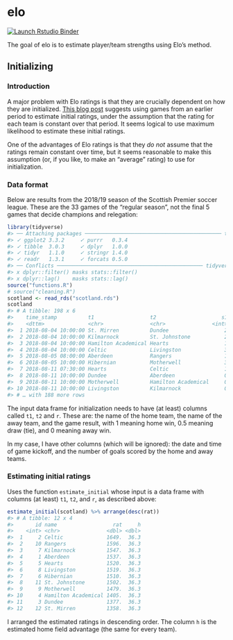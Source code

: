 
<!-- README.md is generated from README.Rmd. Please edit that file -->

# elo

<!-- badges: start -->

[![Launch Rstudio
Binder](http://mybinder.org/badge_logo.svg)](https://mybinder.org/v2/gh/nxskok/elo/master?urlpath=rstudio)
<!-- badges: end -->

The goal of elo is to estimate player/team strengths using Elo’s method.

## Initializing

### Introduction

A major problem with Elo ratings is that they are crucially dependent on
how they are initialized. [This blog
post](http://opisthokonta.net/?p=1412) suggests using games from an
earlier period to estimate initial ratings, under the assumption that
the rating for each team is constant over that period. It seems logical
to use maximum likelihood to estimate these initial ratings.

One of the advantages of Elo ratings is that they *do not* assume that
the ratings remain constant over time, but it seems reasonable to make
this assumption (or, if you like, to make an “average” rating) to use
for initialization.

### Data format

Below are results from the 2018/19 season of the Scottish Premier soccer
league. These are the 33 games of the “regular season”, not the final 5
games that decide champions and relegation:

``` r
library(tidyverse)
#> ── Attaching packages ──────────────────────────────────────────── tidyverse 1.3.0 ──
#> ✓ ggplot2 3.3.2     ✓ purrr   0.3.4
#> ✓ tibble  3.0.3     ✓ dplyr   1.0.0
#> ✓ tidyr   1.1.0     ✓ stringr 1.4.0
#> ✓ readr   1.3.1     ✓ forcats 0.5.0
#> ── Conflicts ─────────────────────────────────────────────── tidyverse_conflicts() ──
#> x dplyr::filter() masks stats::filter()
#> x dplyr::lag()    masks stats::lag()
source("functions.R")
# source("cleaning.R")
scotland <- read_rds("scotland.rds")
scotland
#> # A tibble: 198 x 6
#>    time_stamp          t1                  t2                     s1    s2     r
#>    <dttm>              <chr>               <chr>               <int> <int> <dbl>
#>  1 2018-08-04 10:00:00 St. Mirren          Dundee                  2     1   1  
#>  2 2018-08-04 10:00:00 Kilmarnock          St. Johnstone           2     0   1  
#>  3 2018-08-04 10:00:00 Hamilton Academical Hearts                  1     4   0  
#>  4 2018-08-04 10:00:00 Celtic              Livingston              3     1   1  
#>  5 2018-08-05 08:00:00 Aberdeen            Rangers                 1     1   0.5
#>  6 2018-08-05 10:00:00 Hibernian           Motherwell              3     0   1  
#>  7 2018-08-11 07:30:00 Hearts              Celtic                  1     0   1  
#>  8 2018-08-11 10:00:00 Dundee              Aberdeen                0     1   0  
#>  9 2018-08-11 10:00:00 Motherwell          Hamilton Academical     0     1   0  
#> 10 2018-08-11 10:00:00 Livingston          Kilmarnock              0     0   0.5
#> # … with 188 more rows
```

The input data frame for initialization needs to have (at least) columns
called `t1`, `t2` and `r`. These are: the name of the home team, the
name of the away team, and the game result, with 1 meaning home win, 0.5
meaning draw (tie), and 0 meaning away win.

In my case, I have other columns (which will be ignored): the date and
time of game kickoff, and the number of goals scored by the home and
away teams.

### Estimating initial ratings

Uses the function `estimate_initial` whose input is a data frame with
columns (at least) `t1`, `t2`, and `r`, as described above:

``` r
estimate_initial(scotland) %>% arrange(desc(rat))
#> # A tibble: 12 x 4
#>       id name                  rat     h
#>    <int> <chr>               <dbl> <dbl>
#>  1     2 Celtic              1649.  36.3
#>  2    10 Rangers             1596.  36.3
#>  3     7 Kilmarnock          1547.  36.3
#>  4     1 Aberdeen            1537.  36.3
#>  5     5 Hearts              1520.  36.3
#>  6     8 Livingston          1519.  36.3
#>  7     6 Hibernian           1510.  36.3
#>  8    11 St. Johnstone       1502.  36.3
#>  9     9 Motherwell          1479.  36.3
#> 10     4 Hamilton Academical 1405.  36.3
#> 11     3 Dundee              1377.  36.3
#> 12    12 St. Mirren          1358.  36.3
```

I arranged the estimated ratings in descending order. The column `h` is
the estimated home field advantage (the same for every team).
